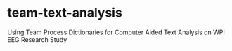 # team-text-analysis
Using Team Process Dictionaries for Computer Aided Text Analysis on WPI EEG Research Study
